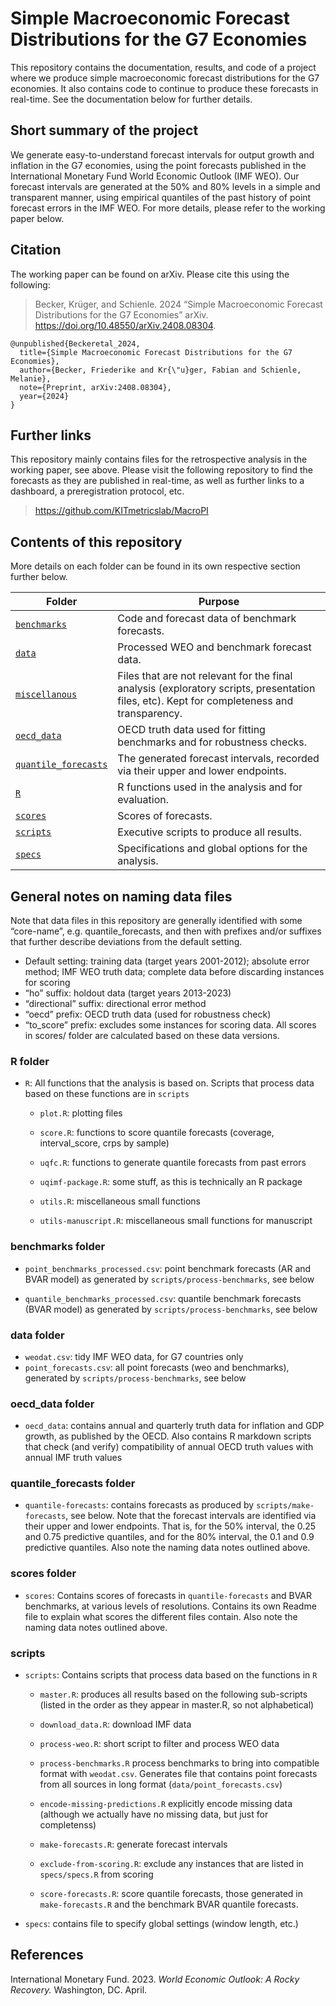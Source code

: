 
<!-- README.md is generated from README.Rmd. Please edit that file -->

# Simple Macroeconomic Forecast Distributions for the G7 Economies

<!-- badges: start -->
<!-- badges: end -->

This repository contains the documentation, results, and code of a
project where we produce simple macroeconomic forecast distributions for
the G7 economies. It also contains code to continue to produce these
forecasts in real-time. See the documentation below for further details.

## Short summary of the project

We generate easy-to-understand forecast intervals for output growth and
inflation in the G7 economies, using the point forecasts published in
the International Monetary Fund World Economic Outlook (IMF WEO). Our
forecast intervals are generated at the 50% and 80% levels in a simple
and transparent manner, using empirical quantiles of the past history of
point forecast errors in the IMF WEO. For more details, please refer to
the working paper below.

## Citation

The working paper can be found on arXiv. Please cite this using the
following:

> Becker, Krüger, and Schienle. 2024 “Simple Macroeconomic Forecast
> Distributions for the G7 Economies” arXiv.
> <https://doi.org/10.48550/arXiv.2408.08304>.

    @unpublished{Beckeretal_2024,
      title={Simple Macroeconomic Forecast Distributions for the G7 Economies},
      author={Becker, Friederike and Kr{\"u}ger, Fabian and Schienle, Melanie},
      note={Preprint, arXiv:2408.08304},
      year={2024}
    }

## Further links

This repository mainly contains files for the retrospective analysis in
the working paper, see above. Please visit the following repository to
find the forecasts as they are published in real-time, as well as
further links to a dashboard, a preregistration protocol, etc.

> <https://github.com/KITmetricslab/MacroPI>

## Contents of this repository

More details on each folder can be found in its own respective section
further below.

| Folder                                      | Purpose                                                                                                                                    |
|---------------------------------------------|--------------------------------------------------------------------------------------------------------------------------------------------|
| [`benchmarks`](benchmarks/)                 | Code and forecast data of benchmark forecasts.                                                                                             |
| [`data`](data/)                             | Processed WEO and benchmark forecast data.                                                                                                 |
| [`miscellanous`](miscellanous/)             | Files that are not relevant for the final analysis (exploratory scripts, presentation files, etc). Kept for completeness and transparency. |
| [`oecd_data`](oecd_data/)                   | OECD truth data used for fitting benchmarks and for robustness checks.                                                                     |
| [`quantile_forecasts`](quantile_forecasts/) | The generated forecast intervals, recorded via their upper and lower endpoints.                                                            |
| [`R`](R/)                                   | R functions used in the analysis and for evaluation.                                                                                       |
| [`scores`](scores/)                         | Scores of forecasts.                                                                                                                       |
| [`scripts`](scripts/)                       | Executive scripts to produce all results.                                                                                                  |
| [`specs`](specs/)                           | Specifications and global options for the analysis.                                                                                        |

## General notes on naming data files

Note that data files in this repository are generally identified with
some “core-name”, e.g. quantile_forecasts, and then with prefixes and/or
suffixes that further describe deviations from the default setting.

- Default setting: training data (target years 2001-2012); absolute
  error method; IMF WEO truth data; complete data before discarding
  instances for scoring
- “ho” suffix: holdout data (target years 2013-2023)
- “directional” suffix: directional error method
- “oecd” prefix: OECD truth data (used for robustness check)
- “to_score” prefix: excludes some instances for scoring data. All
  scores in scores/ folder are calculated based on these data versions.

### R folder

- `R`: All functions that the analysis is based on. Scripts that process
  data based on these functions are in `scripts`

  - `plot.R`: plotting files

  - `score.R`: functions to score quantile forecasts (coverage,
    interval_score, crps by sample)

  - `uqfc.R`: functions to generate quantile forecasts from past errors

  - `uqimf-package.R`: some stuff, as this is technically an R package

  - `utils.R`: miscellaneous small functions

  - `utils-manuscript.R`: miscellaneous small functions for manuscript

### benchmarks folder

- `point_benchmarks_processed.csv`: point benchmark forecasts (AR and
  BVAR model) as generated by `scripts/process-benchmarks`, see below

- `quantile_benchmarks_processed.csv`: quantile benchmark forecasts
  (BVAR model) as generated by `scripts/process-benchmarks`, see below

### data folder

- `weodat.csv`: tidy IMF WEO data, for G7 countries only
- `point_forecasts.csv`: all point forecasts (weo and benchmarks),
  generated by `scripts/process-benchmarks`, see below

### oecd_data folder

- `oecd_data`: contains annual and quarterly truth data for inflation
  and GDP growth, as published by the OECD. Also contains R markdown
  scripts that check (and verify) compatibility of annual OECD truth
  values with annual IMF truth values

### quantile_forecasts folder

- `quantile-forecasts`: contains forecasts as produced by
  `scripts/make-forecasts`, see below. Note that the forecast intervals
  are identified via their upper and lower endpoints. That is, for the
  50% interval, the 0.25 and 0.75 predictive quantiles, and for the 80%
  interval, the 0.1 and 0.9 predictive quantiles. Also note the naming
  data notes outlined above.

### scores folder

- `scores`: Contains scores of forecasts in `quantile-forecasts` and
  BVAR benchmarks, at various levels of resolutions. Contains its own
  Readme file to explain what scores the different files contain. Also
  note the naming data notes outlined above.

### scripts

- `scripts`: Contains scripts that process data based on the functions
  in `R`
  - `master.R`: produces all results based on the following sub-scripts
    (listed in the order as they appear in master.R, so not
    alphabetical)

  - `download_data.R`: download IMF data

  - `process-weo.R`: short script to filter and process WEO data

  - `process-benchmarks.R` process benchmarks to bring into compatible
    format with `weodat.csv`. Generates file that contains point
    forecasts from all sources in long format
    (`data/point_forecasts.csv`)

  - `encode-missing-predictions.R` explicitly encode missing data
    (although we actually have no missing data, but just for
    completenss)

  - `make-forecasts.R`: generate forecast intervals

  - `exclude-from-scoring.R`: exclude any instances that are listed in
    `specs/specs.R` from scoring

  - `score-forecasts.R`: score quantile forecasts, those generated in
    `make-forecasts.R` and the benchmark BVAR quantile forecasts.
- `specs`: contains file to specify global settings (window length,
  etc.)

## References

International Monetary Fund. 2023. *World Economic Outlook: A Rocky
Recovery.* Washington, DC. April.
